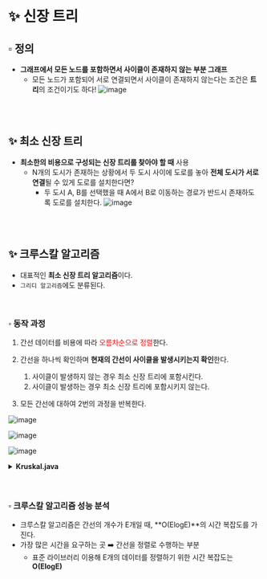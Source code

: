 # ✨ 신장 트리

## ▫️ 정의
- **그래프에서 모든 노드를 포함하면서 사이클이 존재하지 않는 부분 그래프**
  - 모든 노드가 포함되어 서로 연결되면서 사이클이 존재하지 않는다는 조건은 **트리**의 조건이기도 하다!
    ![image](https://github.com/hayannn/2L24-Algo-Study/assets/102213509/201f1416-e7e7-4428-bbb1-dc09e1d442b1)
  
<br>
<br>

## ✨ 최소 신장 트리
- **최소한의 비용으로 구성되는 신장 트리를 찾아야 할 때** 사용
  - N개의 도시가 존재하는 상황에서 두 도시 사이에 도로를 놓아 **전체 도시가 서로 연결**될 수 있게 도로를 설치한다면?
    - 두 도시 A, B를 선택했을 때 A에서 B로 이동하는 경로가 반드시 존재하도록 도로를 설치한다.
      ![image](https://github.com/hayannn/2L24-Algo-Study/assets/102213509/093688ae-6fc9-4df6-8c6d-bbb3c034eb04)

<br>
<br>

## ✨ 크루스칼 알고리즘
- 대표적인 **최소 신장 트리 알고리즘**이다.
- ```그리디 알고리즘```에도 분류된다.

<br>

### ▫️ 동작 과정
1. 간선 데이터를 비용에 따라 <span style="color:red">오름차순으로 정렬</span>한다.
2. 간선을 하나씩 확인하며 **현재의 간선이 사이클을 발생시키는지 확인**한다.
   1) 사이클이 발생하지 않는 경우 최소 신장 트리에 포함시킨다.
   2) 사이클이 발생하는 경우 최소 신장 트리에 포함시키지 않는다.

3. 모든 간선에 대하여 2번의 과정을 반복한다.


![image](https://github.com/hayannn/2L24-Algo-Study/assets/102213509/5ae085bd-2691-4971-ae54-b46d58d64029)

![image](https://github.com/hayannn/2L24-Algo-Study/assets/102213509/ca1d568b-9ce3-4f30-a68d-4b6e4fb0ff63)

![image](https://github.com/hayannn/2L24-Algo-Study/assets/102213509/314f65cb-91f1-4551-ab68-c0b84a1d0a84)


<details>
<summary><strong>Kruskal.java</strong></summary>

```java
package HayanLee.그래프이론.이론.코드;

import java.util.*;

class Edge implements Comparable<Edge> {

    private int distance;
    private int nodeA;
    private int nodeB;

    public Edge(int distance, int nodeA, int nodeB) {
        this.distance = distance;
        this.nodeA = nodeA;
        this.nodeB = nodeB;
    }

    public int getDistance() {
        return this.distance;
    }

    public int getNodeA() {
        return this.nodeA;
    }

    public int getNodeB() {
        return this.nodeB;
    }

    // 거리(비용)가 짧은 것이 높은 우선순위를 가지도록 설정
    @Override
    public int compareTo(Edge other) {
        if (this.distance < other.distance) {
            return -1;
        }
        return 1;
    }
}

public class Kruskal {

    // 노드의 개수(V)와 간선(Union 연산)의 개수(E)
    // 노드의 개수는 최대 100,000개라고 가정
    public static int v, e;
    public static int[] parent = new int[100001]; // 부모 테이블 초기화하기
    // 모든 간선을 담을 리스트와, 최종 비용을 담을 변수
    public static ArrayList<Edge> edges = new ArrayList<>();
    public static int result = 0;

    // 특정 원소가 속한 집합을 찾기
    public static int findParent(int x) {
        // 루트 노드가 아니라면, 루트 노드를 찾을 때까지 재귀적으로 호출
        if (x == parent[x]) return x;
        return parent[x] = findParent(parent[x]);
    }

    // 두 원소가 속한 집합을 합치기
    public static void unionParent(int a, int b) {
        a = findParent(a);
        b = findParent(b);
        if (a < b) parent[b] = a;
        else parent[a] = b;
    }

    public static void main(String[] args) {
        Scanner sc = new Scanner(System.in);

        v = sc.nextInt();
        e = sc.nextInt();

        // 부모 테이블상에서, 부모를 자기 자신으로 초기화
        for (int i = 1; i <= v; i++) {
            parent[i] = i;
        }

        // 모든 간선에 대한 정보를 입력 받기
        for (int i = 0; i < e; i++) {
            int a = sc.nextInt();
            int b = sc.nextInt();
            int cost = sc.nextInt();
            edges.add(new Edge(cost, a, b));
        }

        // 간선을 비용순으로 정렬
        Collections.sort(edges);

        // 간선을 하나씩 확인하며
        for (int i = 0; i < edges.size(); i++) {
            int cost = edges.get(i).getDistance();
            int a = edges.get(i).getNodeA();
            int b = edges.get(i).getNodeB();
            // 사이클이 발생하지 않는 경우에만 집합에 포함
            if (findParent(a) != findParent(b)) {
                unionParent(a, b);
                result += cost;
            }
        }

        System.out.println(result);
    }
}
```

![image](https://github.com/hayannn/2L24-Algo-Study/assets/102213509/589ad2f6-d71a-43ad-820e-7384abc7b39f)


</details>


<br>
<br>

### ▫️ 크루스칼 알고리즘 성능 분석
- 크루스칼 알고리즘은 간선의 개수가 E개일 때, **O(ElogE)**의 시간 복잡도를 가진다.
- 가장 많은 시간을 요구하는 곳 ➡️ 간선을 정렬로 수행하는 부분
  - 표준 라이브러리 이용해 E개의 데이터를 정렬하기 위한 시간 복잡도는  **O(ElogE)**